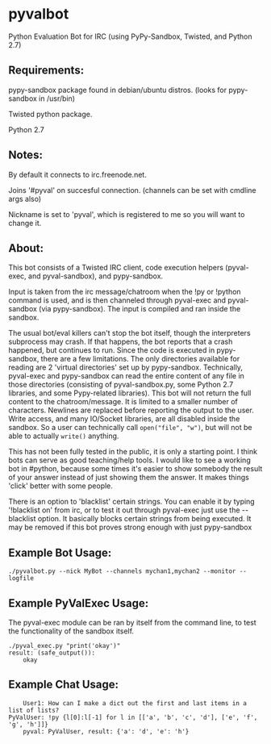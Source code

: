 pyvalbot
========

Python Evaluation Bot for IRC (using PyPy-Sandbox, Twisted, and Python 2.7) 

Requirements: 
-------------

pypy-sandbox package found in debian/ubuntu distros. (looks for pypy-sandbox in /usr/bin)

Twisted python package.

Python 2.7


Notes:
------

By default it connects to irc.freenode.net.

Joins '#pyval' on succesful connection. (channels can be set with cmdline args also)

Nickname is set to 'pyval', which is registered to me so you will want to change it.


About:
------

This bot consists of a Twisted IRC client, code execution helpers (pyval-exec, and pyval-sandbox), and pypy-sandbox.

Input is taken from the irc message/chatroom when the !py or !python command is used, and is then channeled through
pyval-exec and pyval-sandbox (via pypy-sandbox). The input is compiled and ran inside the sandbox.

The usual bot/eval killers can't stop the bot itself, though the interpreters subprocess may crash. If that happens,
the bot reports that a crash happened, but continues to run. Since the code is executed in pypy-sandbox, there are a few limitations. The only directories available for reading are 2 'virtual directories' set up by pypy-sandbox. Technically,
pyval-exec and pypy-sandbox can read the entire content of any file in those directories (consisting of pyval-sandbox.py, some Python 2.7 libraries, and some Pypy-related libraries). This bot will not return the full content to the chatroom/message. It is limited to a smaller number of characters. Newlines are replaced before reporting the output to the user. Write access, and many IO/Socket libraries, are all disabled inside the sandbox. So a user can technically call `open("file", "w")`, but will not be able to actually `write()` anything.

This has not been fully tested in the public, it is only a starting point. I think bots can serve as good teaching/help tools. I would like to see a working bot in #python, because some times it's easier to show somebody the result of your answer instead of just showing them the answer. It makes things 'click' better with some people.

There is an option to 'blacklist' certain strings. You can enable it by typing '!blacklist on' from irc, or to test it out through pyval-exec just use the --blacklist option. It basically blocks certain strings from being executed. It may be removed if this bot proves strong enough with just pypy-sandbox


Example Bot Usage:
------------------

    ./pyvalbot.py --nick MyBot --channels mychan1,mychan2 --monitor --logfile


Example PyValExec Usage:
------------------------

The pyval-exec module can be ran by itself from the command line, to test the functionality of the sandbox itself.

    ./pyval_exec.py "print('okay')"
    result: (safe_output()):
        okay
    

Example Chat Usage:
-------------------

        User1: How can I make a dict out the first and last items in a list of lists?
    PyValUser: !py {l[0]:l[-1] for l in [['a', 'b', 'c', 'd'], ['e', 'f', 'g', 'h']]}
        pyval: PyValUser, result: {'a': 'd', 'e': 'h'}




